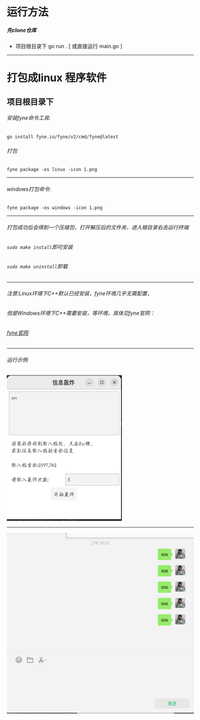 # 运行方法
##### 先clone仓库
* 项目根目录下 go run .  [ 或直接运行 main.go ]
***
# 打包成linux 程序软件
## 项目根目录下
###### 安装fyne命令工具:
    go install fyne.io/fyne/v2/cmd/fyne@latest  
###### 打包
    fyne package -os linux -icon 1.png   
***
###### windows打包命令: 
    fyne package -os windows -icon 1.png
***
###### 打包成功后会得到一个压缩包，打开解压后的文件夹，进入根目录右击运行终端
###### `sudo make install`即可安装
###### `sudo make uninstall`卸载
***
###### 注意:Linux环境下C++默认已经安装，fyne环境几乎无需配置，
###### 但是Windows环境下C++需要安装，等环境，具体见fyne官网：
###### [fyne官网](https://docs.fyne.io/)
***
###### 运行示例
![运行示例1](/eg/eg1.png "运行示例1")
***
![运行示例2](/eg/eg2.png "运行示例2")
